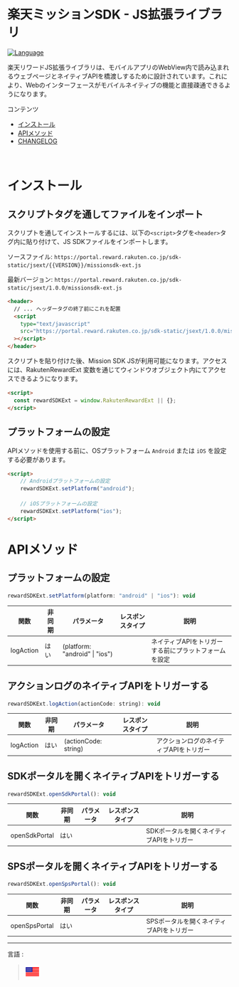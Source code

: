 # 楽天ミッションSDK - JS拡張ライブラリ

[![Language](https://img.shields.io/badge/JavaScript-323330?style=for-the-badge&logo=javascript&logoColor=F7DF1E)](https://developer.mozilla.org/en-US/docs/Web/JavaScript)

楽天リワードJS拡張ライブラリは、モバイルアプリのWebView内で読み込まれるウェブページとネイティブAPIを橋渡しするために設計されています。これにより、Webのインターフェースがモバイルネイティブの機能と直接疎通できるようになります。	


コンテンツ

- [インストール](#インストール)
- [APIメソッド ](#apiメソッド) 
- [CHANGELOG](../../CHANGELOG.md)


<br />

# インストール

## スクリプトタグを通してファイルをインポート

スクリプトを通してインストールするには、以下の`<script>`タグを`<header>`タグ内に貼り付けて、JS SDKファイルをインポートします。

ソースファイル: `https://portal.reward.rakuten.co.jp/sdk-static/jsext/{{VERSION}}/missionsdk-ext.js`<br />

最新バージョン: `https://portal.reward.rakuten.co.jp/sdk-static/jsext/1.0.0/missionsdk-ext.js`

```html
<header>
  // ... ヘッダータグの終了前にこれを配置
  <script
    type="text/javascript"
    src="https://portal.reward.rakuten.co.jp/sdk-static/jsext/1.0.0/missionsdk-ext.js"
  ></script>
</header>
```

スクリプトを貼り付けた後、Mission SDK JSが利用可能になります。アクセスには、RakutenRewardExt 変数を通じてウィンドウオブジェクト内にてアクセスできるようになります。

```html
<script>
  const rewardSDKExt = window.RakutenRewardExt || {};
</script>
```

## プラットフォームの設定
APIメソッドを使用する前に、OSプラットフォーム `Android` または `iOS` を設定する必要があります。

```html
<script>
    // Androidプラットフォームの設定
    rewardSDKExt.setPlatform("android");
    
    // iOSプラットフォームの設定
    rewardSDKExt.setPlatform("ios");
</script>
```

# APIメソッド  

## プラットフォームの設定

```javascript
rewardSDKExt.setPlatform(platform: "android" | "ios"): void
```

| 関数  | 非同期 | パラメータ | レスポンスタイプ | 説明 |
| --- | --- | --- | --- | --- |
| logAction | はい   | (platform: "android" \| "ios") | | ネイティブAPIをトリガーする前にプラットフォームを設定 |

## アクションログのネイティブAPIをトリガーする

```javascript
rewardSDKExt.logAction(actionCode: string): void
```

| 関数  | 非同期 | パラメータ | レスポンスタイプ | 説明 |
| --- | --- | --- | --- | --- |
| logAction | はい   | (actionCode: string) | | アクションログのネイティブAPIをトリガー |

## SDKポータルを開くネイティブAPIをトリガーする

```javascript
rewardSDKExt.openSdkPortal(): void
```

| 関数  | 非同期 | パラメータ | レスポンスタイプ | 説明 |
| --- | --- | --- | --- | --- |
| openSdkPortal | はい   |  | | SDKポータルを開くネイティブAPIをトリガー |

## SPSポータルを開くネイティブAPIをトリガーする

```javascript
rewardSDKExt.openSpsPortal(): void
```

| 関数  | 非同期 | パラメータ | レスポンスタイプ | 説明 |
| --- | --- | --- | --- | --- |
| openSpsPortal | はい   | | | SPSポータルを開くネイティブAPIをトリガー |
  
---
言語 :
> [![en](../../assets/lang/en.png)](../README.md)